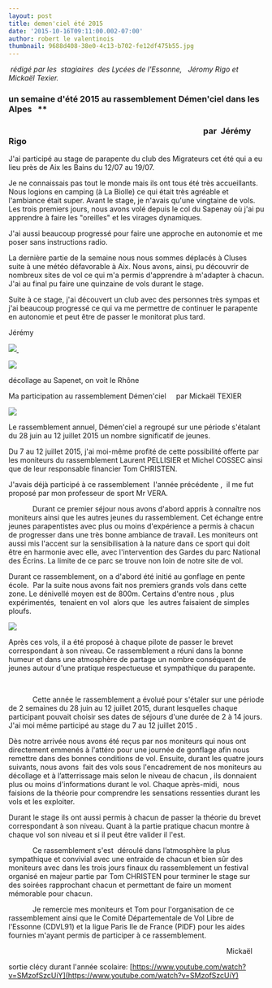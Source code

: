 ```yaml
---
layout: post
title: demen'ciel été 2015
date: '2015-10-16T09:11:00.002-07:00'
author: robert le valentinois
thumbnail: 9688d408-38e0-4c13-b702-fe12df475b55.jpg
---
```

_&nbsp;rédigé par les&nbsp; stagiaires&nbsp; des Lycées de l'Essonne,&nbsp;&nbsp; Jéromy Rigo et Mickaël Texier._
  

### un semaine d'été 2015 au rassemblement Démen'ciel dans les Alpes &nbsp;&nbsp;**

### **&nbsp; &nbsp; &nbsp; &nbsp; &nbsp; &nbsp; &nbsp; &nbsp; &nbsp; &nbsp; &nbsp; &nbsp; &nbsp; &nbsp; &nbsp; &nbsp; &nbsp; &nbsp; &nbsp; &nbsp; &nbsp; &nbsp; &nbsp; &nbsp; &nbsp; &nbsp; &nbsp; &nbsp; &nbsp; &nbsp; &nbsp; &nbsp; &nbsp; &nbsp; &nbsp; &nbsp; &nbsp; &nbsp; &nbsp; &nbsp; &nbsp; &nbsp; &nbsp;** &nbsp; &nbsp; &nbsp; &nbsp; &nbsp;&nbsp;&nbsp;&nbsp; par&nbsp; Jérémy Rigo

 J'ai participé au stage de parapente du club des Migrateurs cet été qui a eu lieu près de Aix les Bains du 12/07 au 19/07. 

 Je ne connaissais pas tout le monde mais ils ont tous été très accueillants. Nous logions en camping (à La Biolle) ce qui était très agréable et l'ambiance était super. Avant le stage, je n'avais qu'une vingtaine de vols. Les trois premiers jours, nous avons volé depuis le col du Sapenay où j'ai pu apprendre à faire les "oreilles" et les virages dynamiques. 

 J'ai aussi beaucoup progressé pour faire une approche en autonomie et me poser sans instructions radio. 

 La dernière partie de la semaine nous nous sommes déplacés à Cluses suite à une météo défavorable à Aix. Nous avons, ainsi, pu découvrir de nombreux sites de vol ce qui m'a permis d'apprendre à m'adapter à chacun. J'ai au final pu faire une quinzaine de vols durant le stage. 

  

 Suite à ce stage, j'ai découvert un club avec des personnes très sympas et j'ai beaucoup progressé ce qui va me permettre de continuer le parapente en autonomie et peut être de passer le monitorat plus tard. 

  

 Jérémy 
&nbsp;

  

[![](b2ff699d-654f-4c0a-b742-2913421980ae.jpg)&nbsp;](d8f28578-9c12-4464-8644-411709381342.jpg)

[![](c38f4413-bd82-46c6-98d1-b7c1698fb82d.jpg)](a7833fca-c684-4967-8a46-4e126b71a834.jpg)

 décollage au Sapenet, on voit le Rhône&nbsp; 

Ma participation au rassemblement Démen'ciel&nbsp;&nbsp;&nbsp;&nbsp; par Mickaël TEXIER

  

  

[![](5178e269-adcc-4804-84aa-7ff649cd06bd.jpg)](da61b8c9-2197-4cf0-9f15-4b8179145573.jpg)

 Le rassemblement annuel, Démen'ciel a regroupé sur une période s'étalant du 28 juin au 12 juillet 2015 un nombre significatif de jeunes. 

 Du 7 au 12 juillet 2015, j'ai moi-même profité de cette possibilité offerte par les moniteurs du rassemblement Laurent PELLISIER et Michel COSSEC ainsi que de leur responsable financier Tom CHRISTEN. 

 J'avais déjà participé à ce rassemblement&nbsp; l'année précédente ,&nbsp; il me fut proposé par mon professeur de sport Mr VERA. 

  

&nbsp;&nbsp;&nbsp;&nbsp;&nbsp;&nbsp;&nbsp;&nbsp;&nbsp;&nbsp;&nbsp; Durant ce premier séjour nous avons d'abord appris à connaître nos moniteurs ainsi que les autres jeunes du rassemblement. Cet échange entre jeunes parapentistes avec plus ou moins d'expérience a permis à chacun de progresser dans une très bonne ambiance de travail. Les moniteurs ont aussi mis l'accent sur la sensibilisation à la nature dans ce sport qui doit être en harmonie avec elle, avec l'intervention des Gardes du parc National des Écrins. La limite de ce parc se trouve non loin de notre site de vol. 

 Durant ce rassemblement, on a d'abord été initié au gonflage en pente école.&nbsp; Par la suite nous avons fait nos premiers grands vols dans cette zone. Le dénivellé moyen est de 800m. Certains d'entre nous , plus expérimentés,&nbsp; tenaient en vol&nbsp; alors que&nbsp; les autres faisaient de simples ploufs.  

[![](a77b09c7-0a26-4a28-a442-f92072609794.jpg)](1f20cd81-068c-4ab2-8503-39f68080ad42.jpg)

 Après ces vols, il a été proposé à chaque pilote de passer le brevet correspondant à son niveau. Ce rassemblement a réuni dans la bonne humeur et dans une atmosphère de partage un nombre conséquent de jeunes autour d'une pratique respectueuse et sympathique du parapente. 

&nbsp;&nbsp;&nbsp;&nbsp;&nbsp;&nbsp;&nbsp;&nbsp;&nbsp;&nbsp;&nbsp;

&nbsp;&nbsp;&nbsp;&nbsp;&nbsp;&nbsp;&nbsp;&nbsp;&nbsp;&nbsp;&nbsp; Cette année le rassemblement a évolué pour s'étaler sur une période de 2 semaines du 28 juin au 12 juillet 2015, durant lesquelles chaque participant pouvait choisir ses dates de séjours d'une durée de 2 à 14 jours. J'ai moi même participé au stage du 7 au 12 juillet 2015 . 

 Dès notre arrivée nous avons été reçus par nos moniteurs qui nous ont directement emmenés à l'attéro pour une journée de gonflage afin nous remettre dans des bonnes conditions de vol. Ensuite, durant les quatre jours suivants, nous avons&nbsp; fait des vols sous l'encadrement de nos moniteurs au décollage et à l’atterrissage mais selon le niveau de chacun , ils donnaient plus ou moins d'informations durant le vol. Chaque après-midi,&nbsp; nous faisions de la théorie pour comprendre les sensations ressenties durant les vols et les exploiter. 

 Durant le stage ils ont aussi permis à chacun de passer la théorie du brevet correspondant à son niveau. Quant à la partie pratique chacun montre à chaque vol son niveau et si il peut être valider il l'est. 

  

&nbsp;&nbsp;&nbsp;&nbsp;&nbsp;&nbsp;&nbsp;&nbsp;&nbsp;&nbsp;&nbsp; Ce rassemblement s'est&nbsp; déroulé dans l’atmosphère la plus sympathique et convivial avec une entraide de chacun et bien sûr des moniteurs avec dans les trois jours finaux du rassemblement un festival organisé en majeur partie par Tom CHRISTEN pour terminer le stage sur des soirées rapprochant chacun et permettant de faire un moment mémorable pour chacun. 

  

&nbsp;&nbsp;&nbsp;&nbsp;&nbsp;&nbsp;&nbsp;&nbsp;&nbsp;&nbsp;&nbsp; Je remercie mes moniteurs et Tom pour l'organisation de ce rassemblement ainsi que le Comité Départementale de Vol Libre de l'Essonne (CDVL91) et la ligue Paris Ile de France (PIDF) pour les aides fournies m'ayant permis de participer à ce rassemblement. 

  

  

&nbsp;&nbsp;&nbsp;&nbsp;&nbsp;&nbsp;&nbsp;&nbsp;&nbsp;&nbsp;&nbsp;&nbsp;&nbsp;&nbsp;&nbsp;&nbsp;&nbsp;&nbsp;&nbsp;&nbsp;&nbsp;&nbsp;&nbsp;&nbsp;&nbsp;&nbsp;&nbsp;&nbsp;&nbsp;&nbsp;&nbsp;&nbsp;&nbsp;&nbsp;&nbsp;&nbsp;&nbsp;&nbsp;&nbsp;&nbsp;&nbsp;&nbsp;&nbsp;&nbsp;&nbsp;&nbsp;&nbsp;&nbsp;&nbsp;&nbsp;&nbsp;&nbsp;&nbsp;&nbsp;&nbsp;&nbsp;&nbsp;&nbsp;&nbsp;&nbsp;&nbsp;&nbsp;&nbsp;&nbsp;&nbsp;&nbsp;&nbsp;&nbsp;&nbsp;&nbsp;&nbsp;&nbsp;&nbsp;&nbsp;&nbsp;&nbsp;&nbsp;&nbsp;&nbsp;&nbsp;&nbsp;&nbsp;&nbsp;&nbsp;&nbsp;&nbsp;&nbsp;&nbsp;&nbsp;&nbsp;&nbsp;&nbsp;&nbsp;&nbsp;&nbsp;&nbsp;&nbsp;&nbsp;&nbsp;&nbsp;&nbsp;&nbsp;&nbsp;&nbsp;&nbsp;&nbsp;&nbsp;&nbsp;&nbsp;Mickaël  
  
 sortie clécy durant l'année scolaire: [https://www.youtube.com/watch?v=SMzofSzcUiY](https://www.youtube.com/watch?v=SMzofSzcUiY)  

&nbsp;&nbsp;&nbsp;&nbsp;&nbsp;&nbsp;&nbsp;&nbsp;&nbsp;&nbsp;&nbsp;

